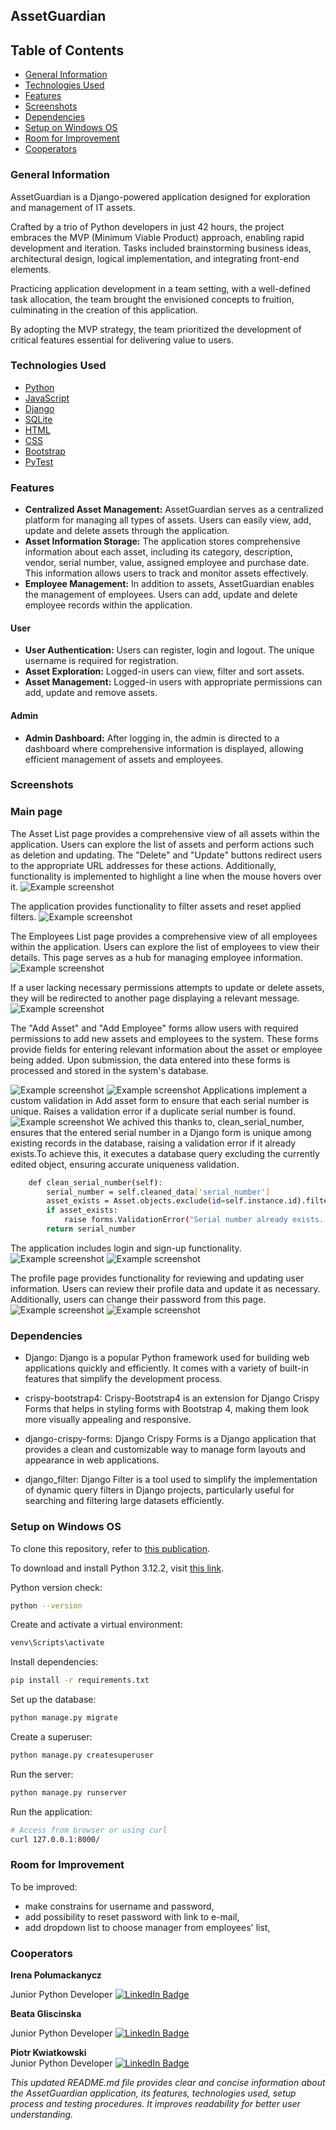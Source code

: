 ## AssetGuardian

## Table of Contents
* [General Information](#general-information)
* [Technologies Used](#technologies-used)
* [Features](#features)
* [Screenshots](#screenshots)
* [Dependencies](#dependencies)
* [Setup on Windows OS](#setup-on-windows-os)
* [Room for Improvement](#room-for-improvement)
* [Cooperators](#cooperators)


### General Information
AssetGuardian is a Django-powered application designed for exploration and management of IT assets.

Crafted by a trio of Python developers in just 42 hours, the project embraces the MVP (Minimum Viable Product) approach, enabling rapid development and iteration. Tasks included brainstorming business ideas, architectural design, logical implementation, and integrating front-end elements.

Practicing application development in a team setting, with a well-defined task allocation, the team brought the envisioned concepts to fruition, culminating in the creation of this application.

By adopting the MVP strategy, the team prioritized the development of critical features essential for delivering value to users.

### Technologies Used
- [Python](https://www.python.org/)
- [JavaScript](https://developer.mozilla.org/)
- [Django](https://www.djangoproject.com/)
- [SQLite](https://www.sqlite.org/)
- [HTML](https://en.wikipedia.org/wiki/HTML)
- [CSS](https://en.wikipedia.org/wiki/CSS)
- [Bootstrap](https://getbootstrap.com/)
- [PyTest](https://pypi.org/project/pytest/)

### Features
- **Centralized Asset Management:** AssetGuardian serves as a centralized platform for managing all types of assets. Users can easily view, add, update and delete assets through the application.
- **Asset Information Storage:** The application stores comprehensive information about each asset, including its category, description, vendor, serial number, value, assigned employee and purchase date. This information allows users to track and monitor assets effectively.
- **Employee Management:** In addition to assets, AssetGuardian enables the management of employees. Users can add, update and delete employee records within the application.


#### User
- **User Authentication:** Users can register, login and logout. The unique username is required for registration.
- **Asset Exploration:** Logged-in users can view, filter and sort assets.
- **Asset Management:** Logged-in users with appropriate permissions can add, update and remove assets.

#### Admin
- **Admin Dashboard:** After logging in, the admin is directed to a dashboard where comprehensive information is displayed, allowing efficient management of assets and employees.

### Screenshots

### Main page
The Asset List page provides a comprehensive view of all assets within the application.
Users can explore the list of assets and perform actions such as deletion and updating.
The "Delete" and "Update" buttons redirect users to the appropriate URL addresses for these actions.
Additionally, functionality is implemented to highlight a line when the mouse hovers over it.
![Example screenshot](./img/screen1.jpg)


The application provides functionality to filter assets and reset applied filters.
![Example screenshot](./img/screen4.jpg)

The Employees List page provides a comprehensive view of all employees within the application.
Users can explore the list of employees to view their details.
This page serves as a hub for managing employee information.
![Example screenshot](./img/screen8.jpg)

If a user lacking necessary permissions attempts to update or delete assets, they will be redirected to another page displaying a relevant message.
![Example screenshot](./img/screen3.jpg)

The "Add Asset" and "Add Employee" forms allow users with required permissions to add new assets and employees to the system.
These forms provide fields for entering relevant information about the asset or employee being added.
Upon submission, the data entered into these forms is processed and stored in the system's database.

![Example screenshot](./img/addasset.jpg)
![Example screenshot](./img/addemployee.jpg)
Applications implement a custom validation in Add asset form to ensure that each serial number is unique. Raises a validation error if a duplicate serial number is found.
![Example screenshot](./img/errorserialno.jpg)
We achived this thanks to, clean_serial_number, ensures that the entered serial number in a Django form is unique among existing records in the database, raising a validation error if it already exists.To achieve this, it executes a database query excluding the currently edited object, ensuring accurate uniqueness validation.
```bash
    def clean_serial_number(self):
        serial_number = self.cleaned_data['serial_number']
        asset_exists = Asset.objects.exclude(id=self.instance.id).filter(serial_number=serial_number).exists()
        if asset_exists:
            raise forms.ValidationError("Serial number already exists. Please provide a unique serial number.")
        return serial_number

````
The application includes login and sign-up functionality.
![Example screenshot](./img/screen6.jpg)
![Example screenshot](./img/screen7.jpg)

The profile page provides functionality for reviewing and updating user information.
Users can review their profile data and update it as necessary.
Additionally, users can change their password from this page.
![Example screenshot](./img/profile1.jpg)
![Example screenshot](./img/changepassword.jpg)


### Dependencies

* Django: Django is a popular Python framework used for building web applications quickly and efficiently. It comes with a variety of built-in features that simplify the development process.

* crispy-bootstrap4: Crispy-Bootstrap4 is an extension for Django Crispy Forms that helps in styling forms with Bootstrap 4, making them look more visually appealing and responsive.

* django-crispy-forms: Django Crispy Forms is a Django application that provides a clean and customizable way to manage form layouts and appearance in web applications.

* django_filter: Django Filter is a tool used to simplify the implementation of dynamic query filters in Django projects, particularly useful for searching and filtering large datasets efficiently.


### Setup on Windows OS
To clone this repository, refer to [this publication](https://docs.github.com/en/repositories/creating-and-managing-repositories/cloning-a-repository).

To download and install Python 3.12.2, visit [this link](https://www.python.org/).

Python version check:
```bash
python --version
```

Create and activate a virtual environment:

```bash
venv\Scripts\activate
```

Install dependencies:

```bash
pip install -r requirements.txt
```
Set up the database:

```bash
python manage.py migrate

```
Create a superuser:

```bash
python manage.py createsuperuser
```

Run the server:

```bash
python manage.py runserver
```

Run the application:

```bash
# Access from browser or using curl
curl 127.0.0.1:8000/


```

### Room for Improvement

To be improved:
- make constrains for username and password,
- add possibility to reset password with link to e-mail,
- add dropdown list to choose manager from employees' list,


### Cooperators

**Irena Połumackanycz** 

Junior Python Developer   [![LinkedIn Badge](https://img.shields.io/badge/LinkedIn-PROFIL-blue)](https://www.linkedin.com/in/irenapolumackanycz/)

**Beata Gliscinska**  

Junior Python Developer   [![LinkedIn Badge](https://img.shields.io/badge/LinkedIn-PROFIL-blue)](https://www.linkedin.com/in/beatagliscinska/)

**Piotr Kwiatkowski**  
Junior Python Developer   [![LinkedIn Badge](https://img.shields.io/badge/LinkedIn-PROFIL-blue)](https://www.linkedin.com/in/piotr-kwiatkowski-908950112/)






*This updated README.md file provides clear and concise information about the AssetGuardian application, its features, technologies used, setup process and testing procedures. It improves readability for better user understanding.*
